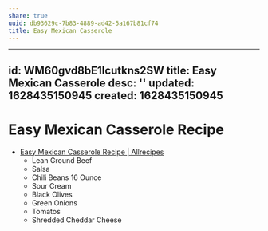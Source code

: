 ```yaml
---
share: true
uuid: db93629c-7b83-4889-ad42-5a167b81cf74
title: Easy Mexican Casserole
---
```

---
id: WM60gvd8bE1Icutkns2SW
title: Easy Mexican Casserole
desc: ''
updated: 1628435150945
created: 1628435150945
---

# Easy Mexican Casserole Recipe
*   [Easy Mexican Casserole Recipe | Allrecipes](https://www.allrecipes.com/recipe/20680/easy-mexican-casserole/)
    *   Lean Ground Beef
    *   Salsa
    *   Chili Beans 16 Ounce
    *   Sour Cream
    *   Black Olives
    *   Green Onions
    *   Tomatos
    *   Shredded Cheddar Cheese